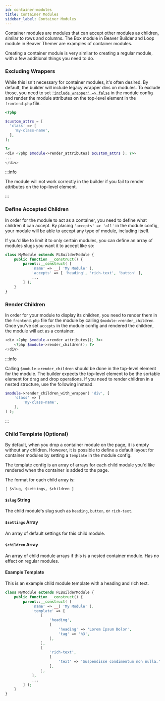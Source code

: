 ```yaml
---
id: container-modules
title: Container Modules
sidebar_label: Container Modules
---
```


Container modules are modules that can accept other modules as children, similar to rows and columns. The Box module in Beaver Builder and Loop module in Beaver Themer are examples of container modules.

Creating a container module is very similar to creating a regular module, with a few additional things you need to do.

### Excluding Wrappers

While this isn't necessary for container modules, it's often desired. By default, the builder will include legacy wrapper divs on modules. To exclude those, you need to set [`'include_wrapper' => false`](custom-modules/08-module-property-reference.md#include_wrapper-boolean) in the module config and render the module attributes on the top-level element in the `frontend.php` file.

```php
<?php

$custom_attrs = [
  'class' => [
  	'my-class-name',
  ],
];

?>
<div <?php $module->render_attributes( $custom_attrs ); ?>>
...
</div>
```

:::info

The module will not work correctly in the builder if you fail to render attributes on the top-level element.

:::

### Define Accepted Children

In order for the module to act as a container, you need to define what children it can accept. By placing `'accepts' => 'all'` in the module config, your module will be able to accept any type of module, including itself.

If you'd like to limit it to only certain modules, you can define an array of modules slugs you want it to accept like so:

```php
class MyModule extends FLBuilderModule {
 	public function __construct() {
		parent::__construct( [
 			'name' => __( 'My Module' ),
 			'accepts' => [ 'heading', 'rich-text', 'button' ],
 			...
		] );
 	}
}
```

### Render Children

In order for your module to display its children, you need to render them in the `frontend.php` file for the module by calling `$module->render_children`. Once you've set `accepts` in the module config and rendered the children, the module will act as a container.

```php
<div <?php $module->render_attributes(); ?>>
 	<?php $module->render_children(); ?>
</div>
```

:::info

Calling `$module->render_children` should be done in the top-level element for the module. The builder expects the top-level element to be the sortable element for drag and drop operations. If you need to render children in a nested structure, use the following instead:

```php
$module->render_children_with_wrapper( 'div', [
 	'class' => [
		'my-class-name',
 	],
] );
```

:::

### Child Template (Optional)

By default, when you drop a container module on the page, it is empty without any children. However, it is possible to define a default layout for container modules by setting a `template` in the module config.

The template config is an array of arrays for each child module you'd like rendered when the container is added to the page.

The format for each child array is:

```php]
[ $slug, $settings, $children ]
```

#### `$slug` String

The child module's slug such as `heading`, `button`, or `rich-text`.

#### `$settings` Array

An array of default settings for this child module.

#### `$children` Array

An array of child module arrays if this is a nested container module. Has no effect on regular modules.

#### Example Template

This is an example child module template with a heading and rich text.

```php
class MyModule extends FLBuilderModule {
 	public function __construct() {
		parent::__construct( [
 			'name' => __( 'My Module' ),
 			'template' => [
				[
 					'heading',
 					[
						'heading' => 'Lorem Ipsum Dolor',
						'tag' => 'h3',
 					],
				],
				[
 					'rich-text',
 					[
						'text' => 'Suspendisse condimentum non nulla.'
 					],
				],
 			],
 			...
		] );
 	}
}
```
